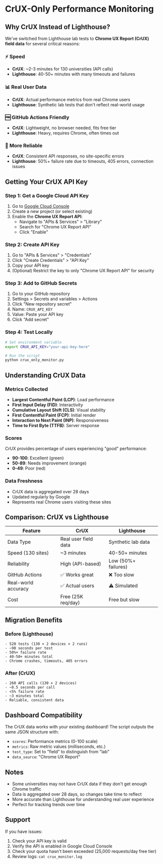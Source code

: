 # CrUX-Only Performance Monitoring

## Why CrUX Instead of Lighthouse?

We've switched from Lighthouse lab tests to **Chrome UX Report (CrUX) field data** for several critical reasons:

### ⚡ Speed
- **CrUX**: ~2-3 minutes for 130 universities (API calls)
- **Lighthouse**: 40-50+ minutes with many timeouts and failures

### 📊 Real User Data
- **CrUX**: Actual performance metrics from real Chrome users
- **Lighthouse**: Synthetic lab tests that don't reflect real-world usage

### 🆓 GitHub Actions Friendly
- **CrUX**: Lightweight, no browser needed, fits free tier
- **Lighthouse**: Heavy, requires Chrome, often times out

### 🎯 More Reliable
- **CrUX**: Consistent API responses, no site-specific errors
- **Lighthouse**: 50%+ failure rate due to timeouts, 405 errors, connection issues

## Getting Your CrUX API Key

### Step 1: Get a Google Cloud API Key
1. Go to [Google Cloud Console](https://console.cloud.google.com/)
2. Create a new project (or select existing)
3. Enable the **Chrome UX Report API**:
   - Navigate to "APIs & Services" > "Library"
   - Search for "Chrome UX Report API"
   - Click "Enable"

### Step 2: Create API Key
1. Go to "APIs & Services" > "Credentials"
2. Click "Create Credentials" > "API Key"
3. Copy your API key
4. (Optional) Restrict the key to only "Chrome UX Report API" for security

### Step 3: Add to GitHub Secrets
1. Go to your GitHub repository
2. Settings > Secrets and variables > Actions
3. Click "New repository secret"
4. Name: `CRUX_API_KEY`
5. Value: Paste your API key
6. Click "Add secret"

### Step 4: Test Locally
```bash
# Set environment variable
export CRUX_API_KEY="your-api-key-here"

# Run the script
python crux_only_monitor.py
```

## Understanding CrUX Data

### Metrics Collected
- **Largest Contentful Paint (LCP)**: Load performance
- **First Input Delay (FID)**: Interactivity
- **Cumulative Layout Shift (CLS)**: Visual stability
- **First Contentful Paint (FCP)**: Initial render
- **Interaction to Next Paint (INP)**: Responsiveness
- **Time to First Byte (TTFB)**: Server response

### Scores
CrUX provides percentage of users experiencing "good" performance:
- **90-100**: Excellent (green)
- **50-89**: Needs improvement (orange)
- **0-49**: Poor (red)

### Data Freshness
- CrUX data is aggregated over 28 days
- Updated regularly by Google
- Represents real Chrome users visiting these sites

## Comparison: CrUX vs Lighthouse

| Feature | CrUX | Lighthouse |
|---------|------|-----------|
| Data Type | Real user field data | Synthetic lab data |
| Speed (130 sites) | ~3 minutes | 40-50+ minutes |
| Reliability | High (API-based) | Low (50%+ failures) |
| GitHub Actions | ✅ Works great | ❌ Too slow |
| Real-world accuracy | ✅ Actual users | ⚠️ Simulated |
| Cost | Free (25K req/day) | Free but slow |

## Migration Benefits

### Before (Lighthouse)
```
- 520 tests (130 × 2 devices × 2 runs)
- ~90 seconds per test
- 50%+ failure rate
- 40-50+ minutes total
- Chrome crashes, timeouts, 405 errors
```

### After (CrUX)
```
- 260 API calls (130 × 2 devices)
- ~0.5 seconds per call
- <5% failure rate
- ~3 minutes total
- Reliable, consistent data
```

## Dashboard Compatibility

The CrUX data works with your existing dashboard! The script outputs the same JSON structure with:
- `scores`: Performance metrics (0-100 scale)
- `metrics`: Raw metric values (milliseconds, etc.)
- `test_type`: Set to "field" to distinguish from "lab"
- `data_source`: "Chrome UX Report"

## Notes

- Some universities may not have CrUX data if they don't get enough Chrome traffic
- Data is aggregated over 28 days, so changes take time to reflect
- More accurate than Lighthouse for understanding real user experience
- Perfect for tracking trends over time

## Support

If you have issues:
1. Check your API key is valid
2. Verify the API is enabled in Google Cloud Console
3. Check your quota hasn't been exceeded (25,000 requests/day free tier)
4. Review logs: `cat crux_monitor.log`
